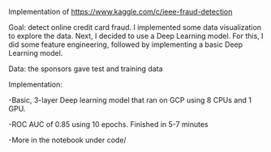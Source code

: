 Implementation of https://www.kaggle.com/c/ieee-fraud-detection

Goal: detect online credit card fraud. I implemented some data visualization to explore the data. Next, I decided to use a Deep Learning model. For this, I did some feature engineering, followed by implementing a basic Deep Learning model.

Data: the sponsors gave test and training data

Implementation:

-Basic, 3-layer Deep learning model that ran on GCP using 8 CPUs and 1 GPU.

-ROC AUC of 0.85 using 10 epochs. Finished in 5-7 minutes

-More in the notebook under code/
